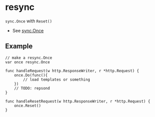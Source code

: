 # resync

`sync.Once` with `Reset()`

  * See [sync.Once](http://golang.org/pkg/sync/#Once)

## Example

```
// make a resync.Once
var once resync.Once

func handleRequest(w http.ResponseWriter, r *http.Request) {
	once.Do(func(){
		// load templates or something
	})
	// TODO: repsond
}

func handleResetRequest(w http.ResponseWriter, r *http.Request) {
	once.Reset()
}
```
